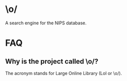 # \o/
A search engine for the NIPS database.

# FAQ

## Why is the project called \o/?
The acronym stands for Large Online Library (Lol or \o/).
